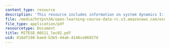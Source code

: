 ```yaml
---
content_type: resource
description: 'This resource includes information on system dynamics I: introduction.'
file: /media/https%3A/open-learning-course-data-rc.s3.amazonaws.com/esd-00-introduction-to-engineering-systems-spring-2011/816df198baedb3b544ab4148ce86927d_MITESD_00S11_lec02.pdf
file_type: application/pdf
resourcetype: Document
title: MITESD_00S11_lec02.pdf
uid: 816df198-baed-b3b5-44ab-4148ce86927d
---
```

